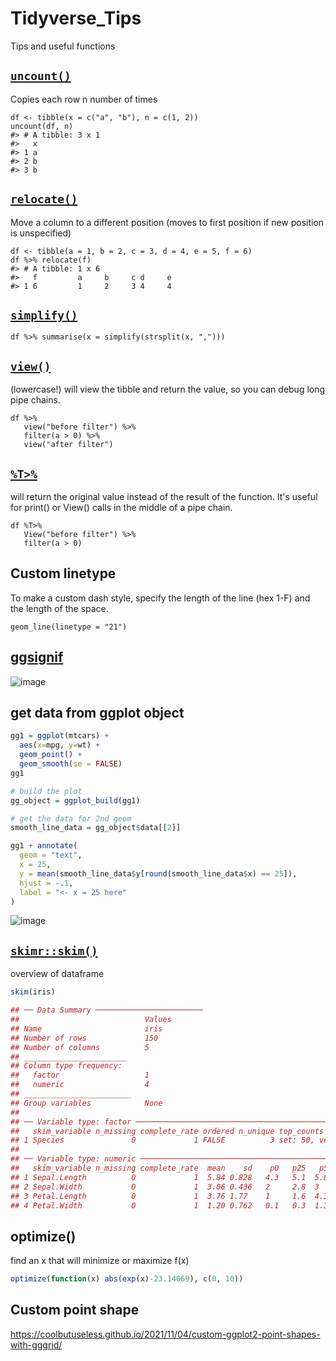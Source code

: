 # Tidyverse_Tips
Tips and useful functions


    

## [`uncount()`](https://tidyr.tidyverse.org/reference/uncount.html)
Copies each row n number of times
    
    df <- tibble(x = c("a", "b"), n = c(1, 2))
    uncount(df, n)
    #> # A tibble: 3 x 1
    #>   x    
    #> 1 a    
    #> 2 b    
    #> 3 b  

## [`relocate()`](https://dplyr.tidyverse.org/reference/relocate.html)
Move a column to a different position (moves to first position if new position is unspecified)

    df <- tibble(a = 1, b = 2, c = 3, d = 4, e = 5, f = 6)
    df %>% relocate(f)
    #> # A tibble: 1 x 6
    #>   f         a     b     c d     e    
    #> 1 6         1     2     3 4     4    


## [`simplify()`](https://purrr.tidyverse.org/reference/as_vector.html)

    df %>% summarise(x = simplify(strsplit(x, ",")))
    
## [`view()`](https://tibble.tidyverse.org/reference/view.html)
(lowercase!) will view the tibble and return the value, so you can debug long pipe chains.

    df %>%
       view("before filter") %>%
       filter(a > 0) %>%
       view("after filter")
       
## [`%T>%`](https://magrittr.tidyverse.org/reference/tee.html)
will return the original value instead of the result of the function. It's useful for print() or View() calls in the middle of a pipe chain.

    df %T>%
       View("before filter") %>%
       filter(a > 0)

## Custom linetype
To make a custom dash style, specify the length of the line (hex 1-F) and the length of the space.

    geom_line(linetype = "21")

## [ggsignif](https://const-ae.github.io/ggsignif/)

![image](https://user-images.githubusercontent.com/2257540/128414887-4db0bcc0-537e-4dbd-8aaa-b4e41c73c179.png)


## get data from ggplot object

```r
gg1 = ggplot(mtcars) + 
  aes(x=mpg, y=wt) +
  geom_point() +
  geom_smooth(se = FALSE)
gg1

# build the plot
gg_object = ggplot_build(gg1)

# get the data for 2nd geom
smooth_line_data = gg_object$data[[2]]

gg1 + annotate(
  geom = "text",
  x = 25,
  y = mean(smooth_line_data$y[round(smooth_line_data$x) == 25]),
  hjust = -.1,
  label = "<- x = 25 here"
)
```
![image](https://user-images.githubusercontent.com/2257540/132988523-d59536e7-134b-453d-a0f4-772c09e2979f.png)


## [`skimr::skim()`](https://docs.ropensci.org/skimr/) 
overview of dataframe

```r
skim(iris)

## ── Data Summary ────────────────────────
##                            Values
## Name                       iris  
## Number of rows             150   
## Number of columns          5     
## _______________________          
## Column type frequency:           
##   factor                   1     
##   numeric                  4     
## ________________________         
## Group variables            None  
## 
## ── Variable type: factor ───────────────────────────────────────────────────────────────────────────
##   skim_variable n_missing complete_rate ordered n_unique top_counts               
## 1 Species               0             1 FALSE          3 set: 50, ver: 50, vir: 50
## 
## ── Variable type: numeric ──────────────────────────────────────────────────────────────────────────
##   skim_variable n_missing complete_rate  mean    sd    p0   p25   p50   p75  p100 hist 
## 1 Sepal.Length          0             1  5.84 0.828   4.3   5.1  5.8    6.4   7.9 ▆▇▇▅▂
## 2 Sepal.Width           0             1  3.06 0.436   2     2.8  3      3.3   4.4 ▁▆▇▂▁
## 3 Petal.Length          0             1  3.76 1.77    1     1.6  4.35   5.1   6.9 ▇▁▆▇▂
## 4 Petal.Width           0             1  1.20 0.762   0.1   0.3  1.3    1.8   2.5 ▇▁▇▅▃
```

## optimize()
find an x that will minimize or maximize f(x)

```r
optimize(function(x) abs(exp(x)-23.14069), c(0, 10))
```

## Custom point shape
https://coolbutuseless.github.io/2021/11/04/custom-ggplot2-point-shapes-with-gggrid/

